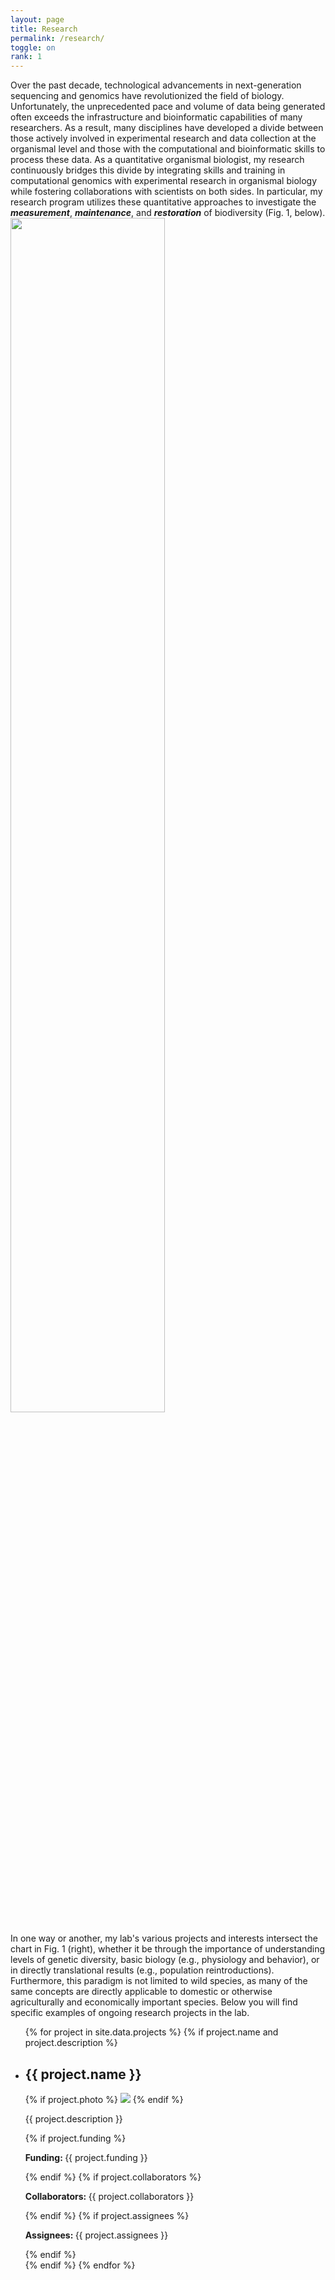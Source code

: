 ```yaml
---
layout: page
title: Research
permalink: /research/
toggle: on
rank: 1
---
```

Over the past decade, technological advancements in next-generation sequencing and genomics have revolutionized the field of biology.  Unfortunately, the unprecedented pace and volume of data being generated often exceeds the infrastructure and bioinformatic capabilities of many researchers.  As a result, many disciplines have developed a divide between those actively involved in experimental research and data collection at the organismal level and those with the computational and bioinformatic skills to process these data. As a quantitative organismal biologist, my research continuously bridges this divide by integrating skills and training in computational genomics with experimental research in organismal biology while fostering collaborations with scientists on both sides.  In particular, my research program utilizes these quantitative approaches to investigate the ___measurement___, ___maintenance___, and ___restoration___ of biodiversity (Fig. 1, below).
<img class="float-right" width="70%" src="{{ 'research.png' | prepend: site.images_dir | prepend: site.baseurl }}" />

In one way or another, my lab's various projects and interests intersect the chart in Fig. 1 (right), whether it be through the importance of understanding levels of genetic diversity, basic biology (e.g., physiology and behavior), or in directly translational results (e.g., population reintroductions).  Furthermore, this paradigm is not limited to wild species, as many of the same concepts are directly applicable to domestic or otherwise agriculturally and economically important species.  Below you will find specific examples of ongoing research projects in the lab.

<div class="lab-wrapper">
    <ul class="lab-list">
    {% for project in site.data.projects %}
    {% if project.name and project.description %}
        <li>
            <h2>{{ project.name }}</h2>
            {% if project.photo %}
                <img class="float-right projects-photo" src="{{ project.photo | prepend: site.images_dir | prepend: site.baseurl }}">
            {% endif %}
            <p>{{ project.description }}</p>
            {% if project.funding %}
                <p><b>Funding: </b>{{ project.funding }}</p>
            {% endif %}
            {% if project.collaborators %}
                <p><b>Collaborators: </b>{{ project.collaborators }}</p>
            {% endif %}
            {% if project.assignees %}
                <p><b>Assignees: </b>{{ project.assignees }}</p>
            {% endif %}
        </li>
    {% endif %}
    {% endfor %}
    </ul>
</div>
